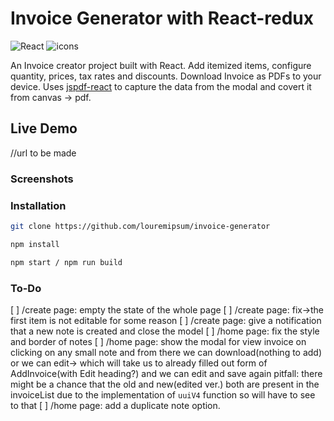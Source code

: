 # Invoice Generator with React-redux

![React](https://img.shields.io/badge/react-%2320232a.svg?style=for-the-badge&logo=react&logoColor=%2361DAFB) ![icons](https://img.shields.io/badge/bootstrap-%23563D7C.svg?style=for-the-badge&logo=bootstrap&logoColor=white)

An Invoice creator project built with React. Add itemized items, configure quantity, prices, tax rates and discounts. Download Invoice as PDFs to your device. Uses [jspdf-react](https://www.npmjs.com/package/jspdf-react) to capture the data from the modal and covert it from canvas -> pdf.

## Live Demo

//url to be made

### Screenshots

### Installation

```bash
git clone https://github.com/louremipsum/invoice-generator

npm install

npm start / npm run build
```

### To-Do

[ ] /create page: empty the state of the whole page
[ ] /create page: fix->the first item is not editable for some reason
[ ] /create page: give a notification that a new note is created and close the model
[ ] /home page: fix the style and border of notes
[ ] /home page: show the modal for view invoice on clicking on any small note and from there we can download(nothing to add) or
we can edit-> which will take us to already filled out form of AddInvoice(with Edit heading?) and we can edit and save again
pitfall: there might be a chance that the old and new(edited ver.) both are present in the invoiceList due to the implementation of `uuiV4` function so will have to see to that
[ ] /home page: add a duplicate note option.
